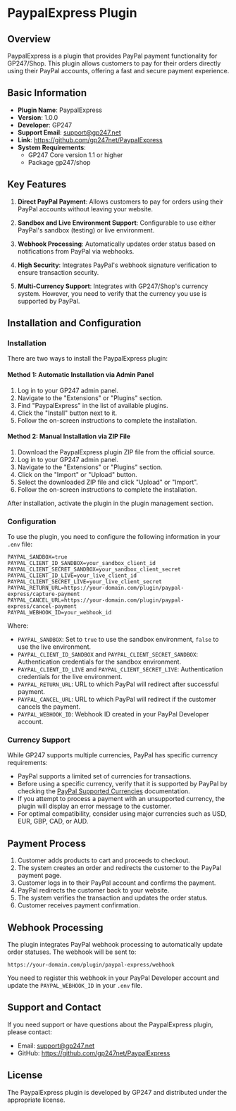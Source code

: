 # PaypalExpress Plugin

## Overview

PaypalExpress is a plugin that provides PayPal payment functionality for GP247/Shop. This plugin allows customers to pay for their orders directly using their PayPal accounts, offering a fast and secure payment experience.

## Basic Information

- **Plugin Name**: PaypalExpress
- **Version**: 1.0.0
- **Developer**: GP247
- **Support Email**: support@gp247.net
- **Link**: https://github.com/gp247net/PaypalExpress
- **System Requirements**: 
  - GP247 Core version 1.1 or higher
  - Package gp247/shop

## Key Features

1. **Direct PayPal Payment**: Allows customers to pay for orders using their PayPal accounts without leaving your website.

2. **Sandbox and Live Environment Support**: Configurable to use either PayPal's sandbox (testing) or live environment.

3. **Webhook Processing**: Automatically updates order status based on notifications from PayPal via webhooks.

4. **High Security**: Integrates PayPal's webhook signature verification to ensure transaction security.

5. **Multi-Currency Support**: Integrates with GP247/Shop's currency system. However, you need to verify that the currency you use is supported by PayPal.

## Installation and Configuration

### Installation

There are two ways to install the PaypalExpress plugin:

#### Method 1: Automatic Installation via Admin Panel
1. Log in to your GP247 admin panel.
2. Navigate to the "Extensions" or "Plugins" section.
3. Find "PaypalExpress" in the list of available plugins.
4. Click the "Install" button next to it.
5. Follow the on-screen instructions to complete the installation.

#### Method 2: Manual Installation via ZIP File
1. Download the PaypalExpress plugin ZIP file from the official source.
2. Log in to your GP247 admin panel.
3. Navigate to the "Extensions" or "Plugins" section.
4. Click on the "Import" or "Upload" button.
5. Select the downloaded ZIP file and click "Upload" or "Import".
6. Follow the on-screen instructions to complete the installation.

After installation, activate the plugin in the plugin management section.

### Configuration

To use the plugin, you need to configure the following information in your `.env` file:

```
PAYPAL_SANDBOX=true
PAYPAL_CLIENT_ID_SANDBOX=your_sandbox_client_id
PAYPAL_CLIENT_SECRET_SANDBOX=your_sandbox_client_secret
PAYPAL_CLIENT_ID_LIVE=your_live_client_id
PAYPAL_CLIENT_SECRET_LIVE=your_live_client_secret
PAYPAL_RETURN_URL=https://your-domain.com/plugin/paypal-express/capture-payment
PAYPAL_CANCEL_URL=https://your-domain.com/plugin/paypal-express/cancel-payment
PAYPAL_WEBHOOK_ID=your_webhook_id
```

Where:
- `PAYPAL_SANDBOX`: Set to `true` to use the sandbox environment, `false` to use the live environment.
- `PAYPAL_CLIENT_ID_SANDBOX` and `PAYPAL_CLIENT_SECRET_SANDBOX`: Authentication credentials for the sandbox environment.
- `PAYPAL_CLIENT_ID_LIVE` and `PAYPAL_CLIENT_SECRET_LIVE`: Authentication credentials for the live environment.
- `PAYPAL_RETURN_URL`: URL to which PayPal will redirect after successful payment.
- `PAYPAL_CANCEL_URL`: URL to which PayPal will redirect if the customer cancels the payment.
- `PAYPAL_WEBHOOK_ID`: Webhook ID created in your PayPal Developer account.

### Currency Support

While GP247 supports multiple currencies, PayPal has specific currency requirements:

- PayPal supports a limited set of currencies for transactions.
- Before using a specific currency, verify that it is supported by PayPal by checking the [PayPal Supported Currencies](https://developer.paypal.com/docs/api/reference/currency-codes/) documentation.
- If you attempt to process a payment with an unsupported currency, the plugin will display an error message to the customer.
- For optimal compatibility, consider using major currencies such as USD, EUR, GBP, CAD, or AUD.

## Payment Process

1. Customer adds products to cart and proceeds to checkout.
2. The system creates an order and redirects the customer to the PayPal payment page.
3. Customer logs in to their PayPal account and confirms the payment.
4. PayPal redirects the customer back to your website.
5. The system verifies the transaction and updates the order status.
6. Customer receives payment confirmation.

## Webhook Processing

The plugin integrates PayPal webhook processing to automatically update order statuses. The webhook will be sent to:

```
https://your-domain.com/plugin/paypal-express/webhook
```

You need to register this webhook in your PayPal Developer account and update the `PAYPAL_WEBHOOK_ID` in your `.env` file.

## Support and Contact

If you need support or have questions about the PaypalExpress plugin, please contact:

- Email: support@gp247.net
- GitHub: https://github.com/gp247net/PaypalExpress

## License

The PaypalExpress plugin is developed by GP247 and distributed under the appropriate license.
